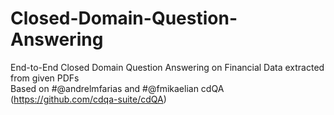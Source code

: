 # Closed-Domain-Question-Answering
End-to-End Closed Domain Question Answering on Financial Data extracted from given PDFs <br>
Based on #@andrelmfarias and #@fmikaelian cdQA (https://github.com/cdqa-suite/cdQA)
